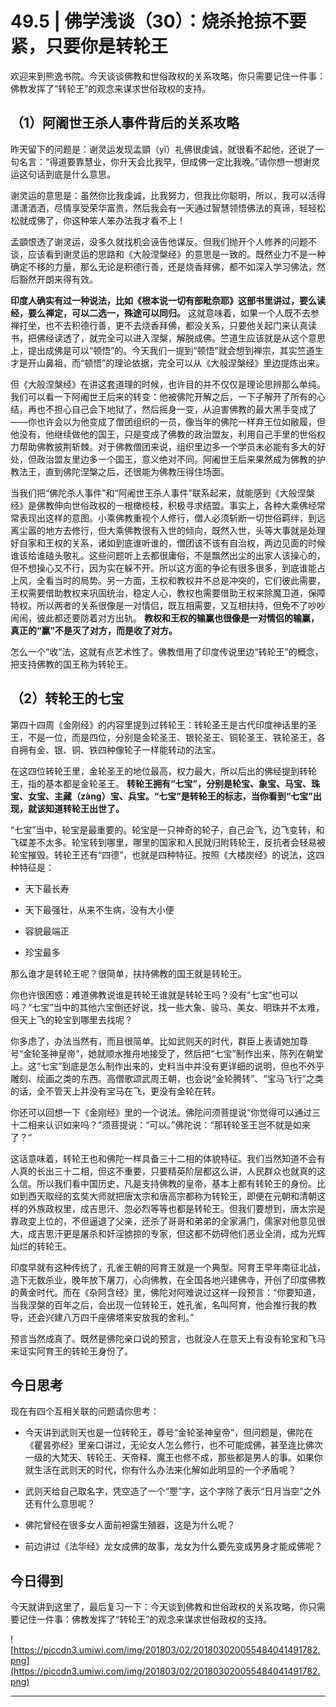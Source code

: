 # 49.5 | 佛学浅谈（30）：烧杀抢掠不要紧，只要你是转轮王

欢迎来到熊逸书院。今天谈谈佛教和世俗政权的关系攻略，你只需要记住一件事：佛教发挥了“转轮王”的观念来谋求世俗政权的支持。

## （1）阿阇世王杀人事件背后的关系攻略

昨天留下的问题是：谢灵运发现孟顗（yǐ）礼佛很虔诚，就很看不起他，还说了一句名言：“得道要靠慧业，你升天会比我早，但成佛一定比我晚。”请你想一想谢灵运这句话到底是什么意思。

谢灵运的意思是：虽然你比我虔诚，比我努力，但我比你聪明，所以，我可以活得潇潇洒洒，尽情享受荣华富贵，然后我会有一天通过智慧领悟佛法的真谛，轻轻松松就成佛了，你这种笨人笨办法我才看不上！

孟顗恨透了谢灵运，没多久就找机会诬告他谋反。但我们抛开个人修养的问题不谈，应该看到谢灵运的思路和《大般涅槃经》的意思是一致的。既然业力不是一种确定不移的力量，那么无论是积德行善，还是烧香拜佛，都不如深入学习佛法，然后豁然开朗来得有效。

 **印度人确实有过一种说法，比如《根本说一切有部毗奈耶》这部书里讲过，要么读经，要么禅定，可以二选一，殊途可以同归。** 这就意味着，如果一个人既不去参禅打坐，也不去积德行善，更不去烧香拜佛，都没关系，只要他关起门来认真读书，把佛经读透了，就完全可以进入涅槃，解脱成佛。竺道生应该就是从这个意思上，提出成佛是可以“顿悟”的。今天我们一提到“顿悟”就会想到禅宗，其实竺道生才是开山鼻祖，而“顿悟”的理论依据，完全可以从《大般涅槃经》里边提炼出来。

但《大般涅槃经》在讲这套道理的时候，也许目的并不仅仅是理论思辨那么单纯。我们可以看一下阿阇世王后来的转变：他被佛陀开解之后，一下子解开了所有的心结，再也不担心自己会下地狱了，然后摇身一变，从迫害佛教的最大黑手变成了——你也许会以为他变成了僧团组织的一员，像当年的佛陀一样弃王位如敝履，但他没有，他继续做他的国王，只是变成了佛教的政治盟友，利用自己手里的世俗权力帮助佛教披荆斩棘。对于佛教僧团来说，组织里边多一个学员未必能有多大的好处，但政治盟友里边多一个国王，意义绝对不同。阿阇世王后来果然成为佛教的护教法王，直到佛陀涅槃之后，还很能为佛教压得住场面。

当我们把“佛陀杀人事件”和“阿阇世王杀人事件”联系起来，就能感到《大般涅槃经》是佛教伸向世俗政权的一根橄榄枝，积极寻求结盟。事实上，各种大乘佛经常常表现出这样的意图。小乘佛教重视个人修行，僧人必须斩断一切世俗羁绊，到远离尘嚣的地方去修行，但大乘佛教很有入世的倾向，既然入世，头等大事就是处理好自家和王权的关系，诸如到底谁听谁的，僧团该不该有自治权，两边见面的时候谁该给谁磕头敬礼。这些问题听上去都很庸俗，不是飘然出尘的出家人该操心的，但不想操心又不行，因为实在躲不开。所以这方面的争论有很多很多，到底谁能占上风，全看当时的局势。另一方面，王权和教权并不总是冲突的，它们彼此需要，王权需要借助教权来巩固统治，稳定人心，教权也需要借助王权来除魔卫道，保障特权。所以两者的关系很像是一对情侣，既互相需要，又互相扶持，但免不了吵吵闹闹，彼此都还要防着对方出轨。 **教权和王权的输赢也很像是一对情侣的输赢，真正的“赢”不是灭了对方，而是收了对方。**

怎么一个“收”法，这就有点艺术性了。佛教借用了印度传说里边“转轮王”的概念，把支持佛教的国王称为转轮王。

## （2）转轮王的七宝

第四十四周《金刚经》的内容里提到过转轮王：转轮圣王是古代印度神话里的圣王，不是一位，而是四位，分别是金轮圣王、银轮圣王、铜轮圣王、铁轮圣王，各自拥有金、银、铜、铁四种像轮子一样能转动的法宝。

在这四位转轮王里，金轮圣王的地位最高，权力最大，所以后出的佛经提到转轮王，指的基本都是金轮圣王。 **转轮王拥有“七宝”，分别是轮宝、象宝、马宝、珠宝、女宝、主藏（zàng）宝、兵宝。“七宝”是转轮王的标志，当你看到“七宝”出现，就该知道转轮王出世了。**

“七宝”当中，轮宝是最重要的。轮宝是一只神奇的轮子，自己会飞，边飞变转，和飞碟差不太多。轮宝转到哪里，哪里的国家和人民就归附转轮王，反抗者会轻易被轮宝摧毁。转轮王还有“四德”，也就是四种特征。按照《大楼炭经》的说法，这四种特征是：

* 天下最长寿

* 天下最强壮，从来不生病，没有大小便

* 容貌最端正

* 珍宝最多

那么谁才是转轮王呢？很简单，扶持佛教的国王就是转轮王。

你也许很困惑：难道佛教说谁是转轮王谁就是转轮王吗？没有“七宝”也可以吗？“七宝”当中的其他六宝倒还好说，找一些大象、骏马、美女、明珠并不太难，但天上飞的轮宝到哪里去找呢？

你多虑了，办法当然有，而且很简单。比如武则天的时代，群臣上表请她加尊号“金轮圣神皇帝”，她就顺水推舟地接受了，然后把“七宝”制作出来，陈列在朝堂上。这“七宝”到底是怎么制作出来的，史料当中并没有更详细的说明，但也不外乎雕刻、绘画之类的东西。高僧歌颂武周王朝，也会说“金轮腾转”、“宝马飞行”之类的话，全不管天上并没有宝马在飞，更没有金轮在转。

你还可以回想一下《金刚经》里的一个说法。佛陀问须菩提说“你觉得可以通过三十二相来认识如来吗？”须菩提说：“可以。”佛陀说：“那转轮圣王岂不就是如来了？”

这话意味着，转轮王也和佛陀一样具备三十二相的体貌特征。我们当然知道不会有人真的长出三十二相，但这不重要，只要精英阶层都这么讲，人民群众也就真的这么信。所以我们看中国历史，凡是支持佛教的皇帝，基本上都有转轮王的身份。比如到西天取经的玄奘大师就把唐太宗和唐高宗都称为转轮王，即便在元朝和清朝这样的外族政权里，成吉思汗、忽必烈等等也都是转轮王。但我们要想到，唐太宗是靠政变上位的，不但逼退了父亲，还杀了哥哥和弟弟的全家满门，儒家对他意见很大，成吉思汗更是屠杀和奸淫掳掠的专家，但这都不妨碍他们恶业全消，成为光辉灿烂的转轮王。

印度早就有这种传统了，孔雀王朝的阿育王就是一个典型。阿育王早年南征北战，造下无数杀业，晚年放下屠刀，心向佛教，在全国各地兴建佛寺，开创了印度佛教的黄金时代。而在《杂阿含经》里，佛陀对阿难说过这样一段预言：“你要知道，当我涅槃的百年之后，会出现一位转轮王，姓孔雀，名叫阿育，他会推行我的教导，还会兴建八万四千座佛塔来安放我的舍利。”

预言当然成真了。既然是佛陀亲口说的预言，也就没人在意天上有没有轮宝和飞马来证实阿育王的转轮王身份了。

## 今日思考

现在有四个互相关联的问题请你思考：

* 今天讲到武则天也是一位转轮王，尊号“金轮圣神皇帝”，但问题是，佛陀在《瞿昙弥经》里亲口讲过，无论女人怎么修行，也不可能成佛，甚至连比佛次一级的大梵天、转轮王、天帝释、魔王也修不成，那些都是男人的事。如果你就生活在武则天的时代，你有什么办法来化解如此明显的一个矛盾呢？

* 武则天给自己取名字，凭空造了一个“瞾”字，这个字除了表示“日月当空”之外还有什么意思呢？

* 佛陀曾经在很多女人面前袒露生殖器，这是为什么呢？

* 前边讲过《法华经》龙女成佛的故事，龙女为什么要先变成男身才能成佛呢？

## 今日得到

今天就讲到这里了，最后复习一下：今天谈到佛教和世俗政权的关系攻略，你只需要记住一件事：佛教发挥了“转轮王”的观念来谋求世俗政权的支持。

![https://piccdn3.umiwi.com/img/201803/02/201803020055484041491782.png](https://piccdn3.umiwi.com/img/201803/02/201803020055484041491782.png)

---
